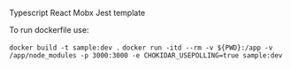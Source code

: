 Typescript React Mobx Jest template

To run dockerfile use:

`docker build -t sample:dev .`
`docker run -itd --rm -v ${PWD}:/app -v /app/node_modules -p 3000:3000 -e CHOKIDAR_USEPOLLING=true sample:dev`
